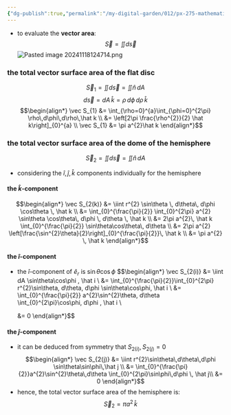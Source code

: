 ```yaml
---
{"dg-publish":true,"permalink":"/my-digital-garden/012/px-275-mathematical-methods/d-vector-integration/d4-vector-surface-area/px-275-d4c-total-vector-surface-area/","created":"2024-11-25T10:50:32.000+00:00","updated":"2024-11-26T10:06:04.156+00:00"}
---
```


- to evaluate the **vector area**: 
$$\vec S = \iint d\vec s$$
![Pasted image 20241118124714.png](/img/user/pics/Pasted%20image%2020241118124714.png)
### the total vector surface area of the flat disc
$$\vec S_{1} = \iint d\vec s = \iint \hat n\,dA$$
$$d\vec s = dA\,\hat k = \rho\,d\phi\,d\rho\,\hat k$$
$$\begin{align*}
	\vec S_{1} &= \int_{\rho=0}^{a}\int_{\phi=0}^{2\pi} \rho\,d\phi\,d\rho\,\hat k \\
	&= \left[2\pi \frac{\rho^{2}}{2} \hat k\right]_{0}^{a} \\
	\vec S_{1} &= \pi a^{2}\hat k
\end{align*}$$
### the total vector surface area of the dome of the hemisphere
 $$\vec S_{2} = \iint d\vec s = \iint \hat n\,dA$$
- considering the $\hat i, \hat j, \hat k$ components individually for the hemisphere
#### the $\hat k$-component
$$\begin{align*}
	\vec S_{2(k)} &= \iint r^{2} \sin\theta \, d\theta\, d\phi \cos\theta \, \hat k \\
	&= \int_{0}^{\frac{\pi}{2}} \int_{0}^{2\pi} a^{2} \sin\theta \cos\theta\, d\phi \, d\theta \, \hat k \\
	&= 2\pi a^{2}\, \hat k \int_{0}^{\frac{\pi}{2}} \sin\theta\cos\theta\, d\theta \\
	&= 2\pi a^{2} \left[\frac{\sin^{2}\theta}{2}\right]_{0}^{\frac{\pi}{2}}\, \hat k \\
	&= \pi a^{2} \, \hat k 
\end{align*}$$
#### the $\hat i$-component
- the $\hat i$-component of ${} \hat e_{r}$ is $\sin\theta\cos\phi$
$$\begin{align*}
	\vec S_{2(i)} &= \iint dA \sin\theta\cos\phi \, \hat i \\
	&= \int_{0}^{\frac{\pi}{2}}\int_{0}^{2\pi} r^{2}\sin\theta\, d\theta\, d\phi \sin\theta\cos\phi\, \hat i \\
	&= \int_{0}^{\frac{\pi}{2}} a^{2}\sin^{2}\theta\, d\theta \int_{0}^{2\pi}\cos\phi\, d\phi \, \hat i \\
	
	&= 0
\end{align*}$$
#### the $\hat j$-component
- it can be deduced from symmetry that $S_{2(i)}, S_{2(j)} =0$
$$\begin{align*}
	\vec S_{2(j)} &= \iint r^{2}\sin\theta\,d\theta\,d\phi  \sin\theta\sin\phi\,\hat j \\
	&= \int_{0}^{\frac{\pi}{2}}a^{2}\sin^{2}\theta\,d\theta \int_{0}^{2\pi}\sin\phi\,d\phi \, \hat j\\
	&= 0
\end{align*}$$
- hence, the total vector surface area of the hemisphere is: 
$$\vec S_{2} = \pi a^{2}\,\hat k$$

